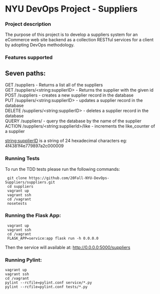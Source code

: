# NYU DevOps Project - Suppliers

###  Project description
The purpose of this project is to develop a suppliers system for an eCommerce web site backend as a collection RESTful services for a client by adopting DevOps methodology.

### Features supported
 Seven paths:
 ------
 GET /suppliers - Returns a list all of the suppliers  
 GET /suppliers/\<string:supplierID\> - Returns the supplier with the given id  
 POST /suppliers - creates a new supplier record in the database  
 PUT /suppliers/\<string:supplierID\> - updates a supplier record in the database  
 DELETE /suppliers/\<string:supplierID\> - deletes a supplier record in the database  
 QUERY /suppliers/ - query the database by the name of the supplier   
 ACTION /suppliers/\<string:supplierId\>/like - increments the like_counter of a supplier 

<string:supplierID> is a string of 24 hexadecimal characters eg: 4f4381f4e779897a2c000009

### Running Tests
To run the TDD tests please run the following commands:
```
 git clone https://github.com/20Fall-NYU-DevOps-Suppliers/suppliers.git
 cd suppliers
 vagrant up
 vagrant ssh
 cd /vagrant
 nosetests
```

### Running the Flask App:
```
 vagrant up
 vagrant ssh
 cd /vagrant
 FLASK_APP=service:app flask run -h 0.0.0.0
```

Then the service will available at: http://0.0.0.0:5000/suppliers

### Running Pylint:
```
vagrant up
vagrant ssh
cd /vagrant
pylint --rcfile=pylint.conf service/*.py
pylint --rcfile=pylint.conf tests/*.py
````

